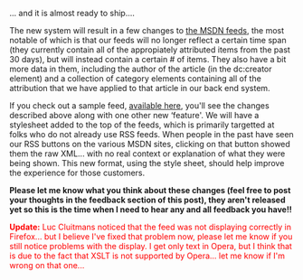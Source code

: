 ... and it is almost ready to ship....

The new system will result in a few changes to [the MSDN feeds](http://msdn.microsoft.com/aboutmsdn/rss), the most notable of which is that our feeds will no longer reflect a certain time span (they currently contain all of the appropiately attributed items from the past 30 days), but will instead contain a certain # of items. They also have a bit more data in them, including the author of the article (in the dc:creator element) and a collection of category elements containing all of the attribution that we have applied to that article in our back end system.

If you check out a sample feed, [available here](http://www.duncanmackenzie.net/vbrss.xml), you'll see the changes described above along with one other new &#8216;feature'. We will have a stylesheet added to the top of the feeds, which is primarily targetted at folks who do not already use RSS feeds. When people in the past have seen our RSS buttons on the various MSDN sites, clicking on that button showed them the raw XML... with no real context or explanation of what they were being shown. This new format, using the style sheet, should help improve the experience for those customers.

**Please let me know what you think about these changes (feel free to post your thoughts in the feedback section of this post), they aren't released yet so this is the time when I need to hear any and all feedback you have!!**

<font color="red"><b>Update:</b> Luc Cluitmans noticed that the feed was not displaying correctly in Firefox... but I believe I've fixed that problem now, please let me know if you still notice problems with the display. I get only text in Opera, but I think that is due to the fact that XSLT is not supported by Opera... let me know if I'm wrong on that one...